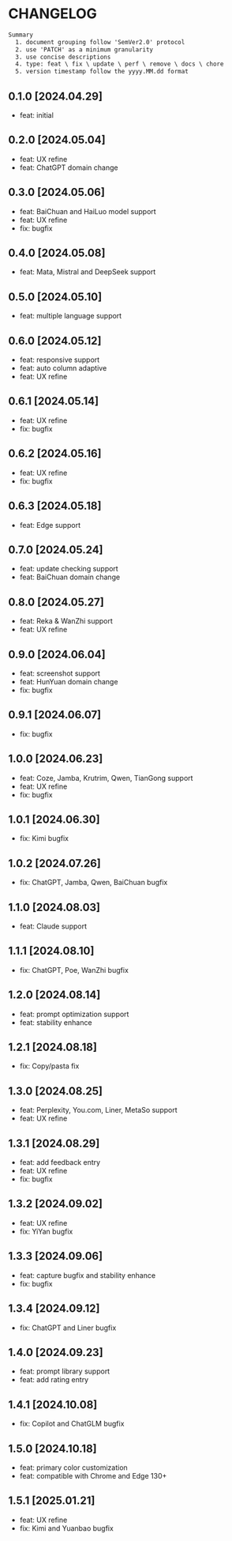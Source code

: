 # CHANGELOG

```txt
Summary
  1. document grouping follow 'SemVer2.0' protocol
  2. use 'PATCH' as a minimum granularity
  3. use concise descriptions
  4. type: feat \ fix \ update \ perf \ remove \ docs \ chore
  5. version timestamp follow the yyyy.MM.dd format
```

## 0.1.0 [2024.04.29]
- feat: initial

## 0.2.0 [2024.05.04]
- feat: UX refine
- feat: ChatGPT domain change

## 0.3.0 [2024.05.06]
- feat: BaiChuan and HaiLuo model support
- feat: UX refine
- fix: bugfix

## 0.4.0 [2024.05.08]
- feat: Mata, Mistral and DeepSeek support

## 0.5.0 [2024.05.10]
- feat: multiple language support

## 0.6.0 [2024.05.12]
- feat: responsive support
- feat: auto column adaptive
- feat: UX refine

## 0.6.1 [2024.05.14]
- feat: UX refine
- fix: bugfix

## 0.6.2 [2024.05.16]
- feat: UX refine
- fix: bugfix

## 0.6.3 [2024.05.18]
- feat: Edge support

## 0.7.0 [2024.05.24]
- feat: update checking support
- feat: BaiChuan domain change

## 0.8.0 [2024.05.27]
- feat: Reka & WanZhi support
- feat: UX refine

## 0.9.0 [2024.06.04]
- feat: screenshot support
- feat: HunYuan domain change
- fix: bugfix

## 0.9.1 [2024.06.07]
- fix: bugfix

## 1.0.0 [2024.06.23]
- feat: Coze, Jamba, Krutrim, Qwen, TianGong support
- feat: UX refine
- fix: bugfix

## 1.0.1 [2024.06.30]
- fix: Kimi bugfix

## 1.0.2 [2024.07.26]
- fix: ChatGPT, Jamba, Qwen, BaiChuan bugfix

## 1.1.0 [2024.08.03]
- feat: Claude support

## 1.1.1 [2024.08.10]
- fix: ChatGPT, Poe, WanZhi bugfix

## 1.2.0 [2024.08.14]
- feat: prompt optimization support
- feat: stability enhance

## 1.2.1 [2024.08.18]
- fix: Copy/pasta fix

## 1.3.0 [2024.08.25]
- feat: Perplexity, You.com, Liner, MetaSo support
- feat: UX refine

## 1.3.1 [2024.08.29]
- feat: add feedback entry
- feat: UX refine
- fix: bugfix

## 1.3.2 [2024.09.02]
- feat: UX refine
- fix: YiYan bugfix

## 1.3.3 [2024.09.06]
- feat: capture bugfix and stability enhance
- fix: bugfix

## 1.3.4 [2024.09.12]
- fix: ChatGPT and Liner bugfix

## 1.4.0 [2024.09.23]
- feat: prompt library support
- feat: add rating entry

## 1.4.1 [2024.10.08]
- fix: Copilot and ChatGLM bugfix

## 1.5.0 [2024.10.18]
- feat: primary color customization
- feat: compatible with Chrome and Edge 130+

## 1.5.1 [2025.01.21]
- feat: UX refine
- fix: Kimi and Yuanbao bugfix